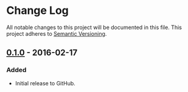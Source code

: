 # Change Log
All notable changes to this project will be documented in this file.
This project adheres to [Semantic Versioning](http://semver.org/).

## [0.1.0] - 2016-02-17
### Added
- Initial release to GitHub.

[0.1.0]: https://github.com/brightnucleus/contracts/compare/v0.0.0...v0.1.0
